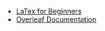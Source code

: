 - [LaTex for Beginners](https://www.ed.ac.uk/information-services/help-consultancy/is-skills/catalogue/digital-creation/latex)
- [Overleaf Documentation](https://www.overleaf.com/learn)